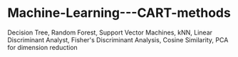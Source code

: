 # Machine-Learning---CART-methods
Decision Tree, Random Forest, Support Vector Machines, kNN, Linear Discriminant Analyst, Fisher's Discriminant Analysis, Cosine Similarity, PCA for dimension reduction
